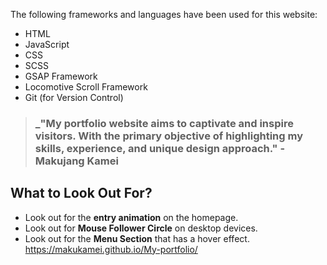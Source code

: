 



The following frameworks and languages have been used for this website:
- HTML
- JavaScript
- CSS
- SCSS
- GSAP Framework
- Locomotive Scroll Framework
- Git (for Version Control)

> ### _"My portfolio website aims to captivate and inspire visitors. With the primary objective of highlighting my skills, experience, and unique design approach." - Makujang Kamei

## What to Look Out For?


- Look out for the **entry animation** on the homepage.
- Look out for **Mouse Follower Circle** on desktop devices.
- Look out for the **Menu Section** that has a hover effect.
https://makukamei.github.io/My-portfolio/
